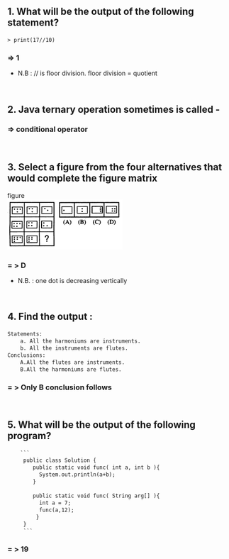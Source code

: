 ## 1.  What will be the output of the following statement?
    > print(17//10)

### => 1

* N.B : // is floor division. floor division = quotient

&nbsp;

## 2.  Java ternary operation sometimes is called -
### => conditional operator

&nbsp;


## 3.  Select a figure from the four alternatives that would complete the figure matrix  

figure <br>
    [<img src="https://github.com/Chaitalykundu/Coding-Sitewise/blob/master/Coding-Ninja/MCQ/2023/assets/fig.png">](https://github.com/Chaitalykundu/Coding-Sitewise/blob/master/Coding-Ninja/MCQ/2023/assets/fig.png)

### = > D

* N.B. : one dot is decreasing vertically

&nbsp;

## 4.  Find the output :

    Statements: 
        a. All the harmoniums are instruments.
        b. All the instruments are flutes.
    Conclusions:
        A.All the flutes are instruments.
        B.All the harmoniums are flutes.
        
### = > Only B conclusion follows
 
 &nbsp;

 
## 5. What will be the output of the following program?
        ```
         public class Solution {
            public static void func( int a, int b ){
              System.out.println(a+b);
            }

            public static void func( String arg[] ){
              int a = 7;
              func(a,12);
             }
         }
         ```
         
 ###  = > 19
   
   
